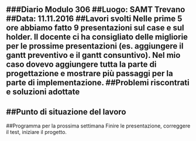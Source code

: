 ###Diario Modulo 306
##Luogo: SAMT Trevano
##Data: 11.11.2016
##Lavori svolti
Nelle prime 5 ore abbiamo fatto 9 presentazioni sul case e sul holder. Il docente ci ha consigliato delle migliorie per le prossime presentazioni (es. aggiungere il gantt preventivo e il gantt consuntivo). Nel mio caso dovevo aggiungere tutta la parte di progettazione e  mostrare più passaggi per la parte di implementazione.
##Problemi riscontrati e soluzioni adottate
-
##Punto di situazione del lavoro
-
##Programma per la prossima settimana
Finire le presentazione, correggere il test, iniziare il progetto.